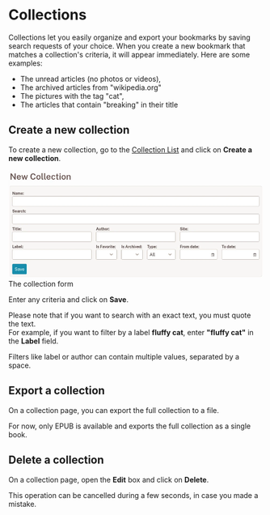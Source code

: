 # Collections

Collections let you easily organize and export your bookmarks
by saving search requests of your choice.
When you create a new bookmark that matches a collection's criteria,
it will appear immediately.
Here are some examples:

- The unread articles (no photos or videos),
- The archived articles from "wikipedia.org"
- The pictures with the tag "cat",
- The articles that contain "breaking" in their title

## Create a new collection

To create a new collection, go to the [Collection List](readeck-instance://bookmarks/collections) and click on **Create a new collection**.

![New Collection form](img/collection-new.webp)
The collection form

Enter any criteria and click on **Save**.

Please note that if you want to search with an exact text, you must quote the text.\
For example, if you want to filter by a label **fluffy cat**, enter **"fluffy cat"** in the **Label** field.

Filters like label or author can contain multiple values, separated by a space.


## Export a collection

On a collection page, you can export the full collection to a file.

For now, only EPUB is available and exports the full collection as a single book.


## Delete a collection

On a collection page, open the **Edit** box and click on **Delete**.

This operation can be cancelled during a few seconds, in case you made a mistake.
